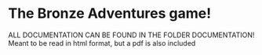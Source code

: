 # The Bronze Adventures game!
	
ALL DOCUMENTATION CAN BE FOUND IN THE FOLDER DOCUMENTATION!
Meant to be read in html format, but a pdf is also included


